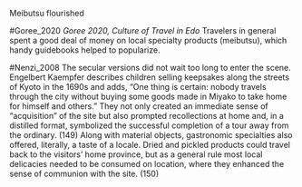 Meibutsu flourished

#Goree_2020 
*Goree 2020, Culture of Travel in Edo*
	Travelers in general spent a good deal of money on local specialty products (meibutsu), which handy guidebooks helped to popularize.

#Nenzi_2008 
The secular versions did not wait too long to enter the scene. Engelbert Kaempfer describes children selling keepsakes along the streets of Kyoto in the 1690s and adds, “One thing is certain: nobody travels through the city without buying some goods made in Miyako to take home for himself and others.”
They not only created an immediate sense of “acquisition” of the site but also prompted recollections at home and, in a distilled format, symbolized the successful completion of a tour away from the ordinary. (149)
Along with material objects, gastronomic specialties also offered, literally, a taste of a locale. Dried and pickled products could travel back to the visitors’ home province, but as a general rule most local delicacies needed to be consumed on location, where they enhanced the sense of communion with the site. (150)
